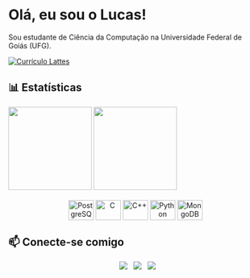 # Olá, eu sou o Lucas! 

Sou estudante de Ciência da Computação na Universidade Federal de Goiás (UFG).

<a href="http://lattes.cnpq.br/5663926736273359" target="_blank">
  <img src="https://img.shields.io/badge/Lattes-0A477E?style=for-the-badge" alt="Currículo Lattes">
</a>

## 📊 Estatísticas

<div>
    <img height="165em" src="https://github-readme-stats.vercel.app/api?username=lucasanso&show_icons=true&theme=dark&include_all_commits=true&count_private=true"/>
    <img height="165em" src="https://github-readme-stats.vercel.app/api/top-langs/?username=lucasanso&layout=compact&langs_count=16&theme=dark"/>
</div>

<br>

<div align="center" style="display: inline_block">
  <img align="center" alt="PostgreSQL" height="40" width="50" src="https://cdn.jsdelivr.net/gh/devicons/devicon/icons/postgresql/postgresql-original.svg">
  <img align="center" alt="C" height="40" width="50" src="https://cdn.jsdelivr.net/gh/devicons/devicon/icons/c/c-original.svg">
  <img align="center" alt="C++" height="40" width="50" src="https://cdn.jsdelivr.net/gh/devicons/devicon/icons/cplusplus/cplusplus-original.svg">
  <img align="center" alt="Python" height="40" width="50" src="https://cdn.jsdelivr.net/gh/devicons/devicon/icons/python/python-original.svg">
  <img align="center" alt="MongoDB" height="40" width="50" src="https://cdn.jsdelivr.net/gh/devicons/devicon/icons/mongodb/mongodb-original.svg">
</div>

## 📫 Conecte-se comigo

<div align="center">
  <a href="https://discord.com/users/392701031894614026" target="_blank"><img src="https://img.shields.io/badge/Discord-5865F2?style=for-the-badge&logo=discord&logoColor=white" target="_blank"></a>
  <a href="https://mail.google.com/mail/?view=cm&fs=1&to=lucasansodev@gmail.com" target="_blank"><img src="https://img.shields.io/badge/Gmail-D14836?style=for-the-badge&logo=gmail&logoColor=white" /></a>
  <a href="https://www.linkedin.com/in/sansolucas" target="_blank"><img src="https://img.shields.io/badge/LinkedIn-0077B5?style=for-the-badge&logo=linkedin&logoColor=white" target="_blank"></a>
</div>
